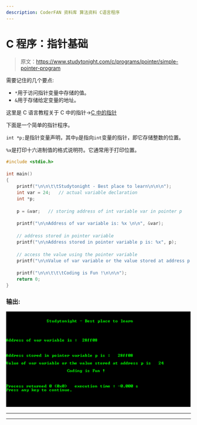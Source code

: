 ```yaml
---
description: CoderFAN 资料库 算法资料 C语言程序
---
```


# C 程序：指针基础

> 原文：<https://www.studytonight.com/c/programs/pointer/simple-pointer-program>

需要记住的几个要点:

*   `*`用于访问指针变量中存储的值。
*   `&`用于存储给定变量的地址。

这里是 C 语言教程关于 C 中的指针→[C 中的指针](/c/pointers-in-c.php)

下面是一个简单的指针程序。

`int *p;`是指针变量声明，其中`p`是指向`int`变量的指针，即它存储整数的位置。

`%x`是打印十六进制值的格式说明符。它通常用于打印位置。

```cpp
#include <stdio.h>

int main()
{
    printf("\n\n\t\tStudytonight - Best place to learn\n\n\n");
    int var = 24;   // actual variable declaration
    int *p;

    p = &var;   // storing address of int variable var in pointer p

    printf("\n\nAddress of var variable is: %x \n\n", &var);

    // address stored in pointer variable
    printf("\n\nAddress stored in pointer variable p is: %x", p);

    // access the value using the pointer variable
    printf("\n\nValue of var variable or the value stored at address p is   %d ", *p);

    printf("\n\n\t\t\tCoding is Fun !\n\n\n");
    return 0;
}
```

### 输出:

![Simple C Program for Pointer](img/a446fffce8000acd37bf0539ab90c8fe.png)

* * *

* * *